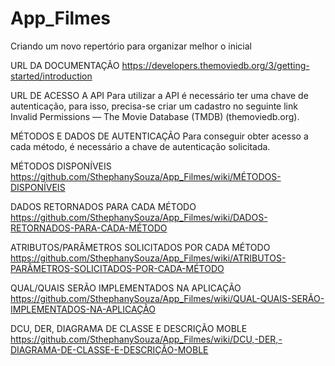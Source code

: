 # App_Filmes
Criando um novo repertório para organizar melhor o inicial

URL DA DOCUMENTAÇÃO
https://developers.themoviedb.org/3/getting-started/introduction

URL DE ACESSO A API
Para utilizar a API é necessário ter uma chave de autenticação, para isso, precisa-se criar um cadastro no seguinte link Invalid Permissions — The Movie Database (TMDB) (themoviedb.org).

MÉTODOS E DADOS DE AUTENTICAÇÃO
Para conseguir obter acesso a cada método, é necessário a chave de autenticação solicitada.

MÉTODOS DISPONÍVEIS
https://github.com/SthephanySouza/App_Filmes/wiki/MÉTODOS-DISPONÍVEIS

DADOS RETORNADOS PARA CADA MÉTODO
https://github.com/SthephanySouza/App_Filmes/wiki/DADOS-RETORNADOS-PARA-CADA-MÉTODO

ATRIBUTOS/PARÂMETROS SOLICITADOS POR CADA MÉTODO
https://github.com/SthephanySouza/App_Filmes/wiki/ATRIBUTOS-PARÂMETROS-SOLICITADOS-POR-CADA-MÉTODO

QUAL/QUAIS SERÃO IMPLEMENTADOS NA APLICAÇÃO
https://github.com/SthephanySouza/App_Filmes/wiki/QUAL-QUAIS-SERÃO-IMPLEMENTADOS-NA-APLICAÇÃO

DCU, DER, DIAGRAMA DE CLASSE E DESCRIÇÃO MOBLE
https://github.com/SthephanySouza/App_Filmes/wiki/DCU,-DER,-DIAGRAMA-DE-CLASSE-E-DESCRIÇÃO-MOBLE
